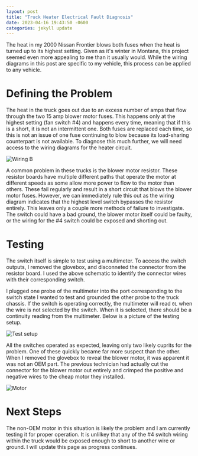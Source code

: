 ```yaml
---
layout: post
title: "Truck Heater Electrical Fault Diagnosis"
date: 2023-04-16 19:43:50 -0600
categories: jekyll update
---
```


The heat in my 2000 Nissan Frontier blows both fuses when the heat is turned up to its highest setting. Given as it's winter in Montana, this project seemed even more appealing to me than it usually would. While the wiring diagrams in this post are specific to my vehicle, this process can be applied to any vehicle. 

# Defining the Problem
The heat in the truck goes out due to an excess number of amps that flow through the two 15 amp blower motor fuses. This happens only at the highest setting (fan switch #4) and happens every time, meaning that if this is a short, it is not an intermittent one. Both fuses are replaced each time, so this is not an issue of one fuse continuing to blow because its load-sharing counterpart is not available. To diagnose this much further, we will need access to the wiring diagrams for the heater circuit.

![Wiring B](/assets/wiring_b.png)

A common problem in these trucks is the blower motor resistor. These resistor boards have multiple different paths that operate the motor at different speeds as some allow more power to flow to the motor than others. These fail regularly and result in a short circuit that blows the blower motor fuses. However, we can immediately rule this out as the wiring diagram indicates that the highest level switch bypasses the resistor entirely. This leaves only a couple more methods of failure to investigate. The switch could have a bad ground, the blower motor itself could be faulty, or the wiring for the #4 switch could be exposed and shorting out.

# Testing
The switch itself is simple to test using a multimeter. To access the switch outputs, I removed the glovebox, and disconneted the connector from the resistor board. I used the above schematic to identify the connector wires with their corresponding switch. 

<!-- ![Wiring A](/assets/wiring_a.png) -->

I plugged one probe of the multimeter into the port corresponding to the switch state I wanted to test and grounded the other probe to the truck chassis. If the switch is operating correctly, the multimeter will read `0L` when the wire is not selected by the switch. When it is selected, there should be a continuity reading from the multimeter. Below is a picture of the testing setup.

![Test setup](/assets/test_setup.jpg)

All the switches operated as expected, leaving only two likely cuprits for the problem. One of these quickly became far more suspect than the other. When I removed the glovebox to reveal the blower motor, it was apparent it was not an OEM part. The previous technician had actually cut the connector for the blower motor out entirely and crimped the positive and negative wires to the cheap motor they installed.

![Motor](/assets/blower_motor.jpg)

# Next Steps
The non-OEM motor in this situation is likely the problem and I am currently testing it for proper operation. It is unlilkey that any of the #4 switch wiring within the truck would be exposed enough to short to another wire or ground. I will update this page as progress continues.
